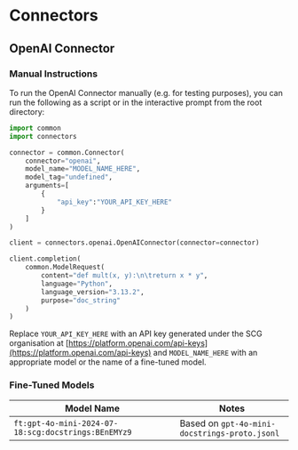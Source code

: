 # Connectors

## OpenAI Connector

### Manual Instructions

To run the OpenAI Connector manually (e.g. for testing purposes), you can run the following as a script or in the interactive prompt from the root directory:

```python
import common
import connectors

connector = common.Connector(
    connector="openai",
    model_name="MODEL_NAME_HERE",
    model_tag="undefined",
    arguments=[
        {
            "api_key":"YOUR_API_KEY_HERE"
        }
    ]
)

client = connectors.openai.OpenAIConnector(connector=connector)

client.completion(
    common.ModelRequest(
        content="def mult(x, y):\n\treturn x * y",
        language="Python",
        language_version="3.13.2",
        purpose="doc_string"
    )
)
```

Replace `YOUR_API_KEY_HERE` with an API key generated under the SCG organisation at [https://platform.openai.com/api-keys](https://platform.openai.com/api-keys) and `MODEL_NAME_HERE` with an appropriate model or the name of a fine-tuned model.

### Fine-Tuned Models

| Model Name | Notes |
| ---------- | ----- |
| `ft:gpt-4o-mini-2024-07-18:scg:docstrings:BEnEMYz9` | Based on `gpt-4o-mini-docstrings-proto.jsonl` |
